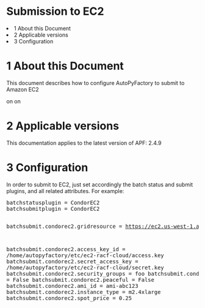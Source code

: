 </div>
<br>
<br>
<br>
<br>
<br>
<br>
<br>
<br>
<br>
<br>
<p />
<h1><a name="Submission_to_EC2"></a>  Submission to EC2 </h1>
<li> 1  About this Document</a>
</li> <li> 2  Applicable versions</a>
</li> <li> 3  Configuration</a>
</li></ul> 
<p />
<h1><a name="1_About_this_Document"></a> 1  About this Document </h1>
<p />
This document describes how to configure AutoPyFactory to submit to Amazon EC2
<p />
on    
on    
<p />
<p />
<h1><a name="2_Applicable_versions"></a> 2  Applicable versions </h1>
<p />
This documentation applies to the latest version of APF: 2.4.9
<p />
<p />
<h1><a name="3_Configuration"></a> 3  Configuration </h1>
<p />
In order to submit to EC2, just set accordingly the batch status and submit plugins, and all related attributes. 
For example:
<p />
<pre class="file">
batchstatusplugin = CondorEC2
batchsubmitplugin = CondorEC2

batchsubmit.condorec2.gridresource = https://ec2.us-west-1.amazonaws.com/

batchsubmit.condorec2.access_key_id = /home/autopyfactory/etc/ec2-racf-cloud/access.key
batchsubmit.condorec2.secret_access_key = /home/autopyfactory/etc/ec2-racf-cloud/secret.key
batchsubmit.condorec2.security_groups = foo
batchsubmit.condorec2.usessh = False
batchsubmit.condorec2.peaceful = False
batchsubmit.condorec2.ami_id = ami-abc123
batchsubmit.condorec2.instance_type = m2.4xlarge
batchsubmit.condorec2.spot_price = 0.25

</pre>
<p />


</body></html>
